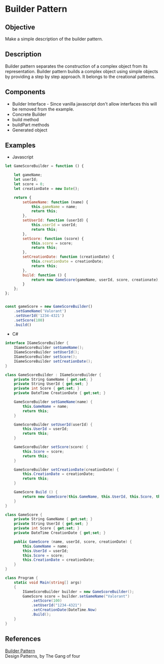 # Builder Pattern

## Objective

Make a simple description of the builder pattern.  

## Description

Builder pattern separates the construction of a complex object from its representation. Builder pattern builds a complex object using simple objects by providing a step by step approach. It belongs to the creational patterns.  

## Components

- Builder Interface - Since vanilla javascript don't allow interfaces this will be removed from the example.
- Concrete Builder
- build method
- buildPart methods
- Generated object

## Examples

- Javascript  


```javascript
let GameScoreBuilder = function () {

    let gameName;
    let userId;
    let score = 0;
    let creationDate = new Date();

    return {
        setGameName: function (name) {
            this.gameName = name;
            return this;
        },
        setUserId: function (userId) {
            this.userId = userId;
            return this;
        },
        setScore: function (score) {
            this.score = score;
            return this;
        },
        setCreationDate: function (creationDate) {
            this.creationDate = creationDate;
            return this;
        },
        build: function () {
            return new GameScore(gameName, userId, score, creationate);
        }
    };
};


const gameScore = new GameScoreBuilder()
    .setGameName('Valorant')
    .setUserId('1234-4321')
    .setScore(100)
    .build()
```

- C#  


```c#
interface IGameScoreBuilder {
    IGameScoreBuilder setGameName();
    IGameScoreBuilder setUserId();
    IGameScoreBuilder setScore();
    IGameScoreBuilder setCreationDate();
}

class GameScoreBuilder : IGameScoreBuilder {
    private String GameName { get;set; }
    private String UserId { get;set; }
    private int Score { get;set; }
    private DateTime CreationDate { get;set; }

    GameScoreBuilder setGameName(name) {
        this.GameName = name;
        return this;   
    }

    GameScoreBuilder setUserId(userId) {
        this.UserId = userId;
        return this;   
    }

    GameScoreBuilder setScore(score) {
        this.Score = score;
        return this;   
    }

    GameScoreBuilder setCreationDate(creationDate) {
        this.CreationDate = creationDate;
        return this;   
    }

    GameScore Build () {
        return new GameScore(this.GameName, this.UserId, this.Score, this.CreationDate);
    }
}

class GameScore {
    private String GameName { get;set; }
    private String UserId { get;set; }
    private int Score { get;set; }
    private DateTime CreationDate { get;set; }

    public GameScore (name, userId, score, creationDate) {
        this.GameName = name;
        this.UserId = userId; 
        this.Score = score;
        this.CreationDate = creationDate;
    }
}

class Program {
    static void Main(string[] args)
    {
        IGameScoreBuilder builder = new GameScoreBuilder();
        GameScore score = builder.setGameName("Valorant")
            .setScore(100)
            .setUserId("1234-4321")
            .setCreationDate(DateTime.Now)
            .Build();
    }
}
```


## References
[Builder Pattern](https://zetcode.com/javascript/builderpattern/)  
Design Patterns, by The Gang of four